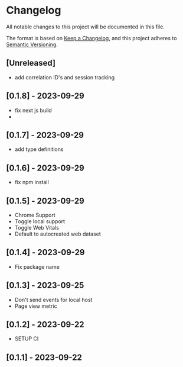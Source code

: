 # Changelog

All notable changes to this project will be documented in this file.

The format is based on [Keep a Changelog](https://keepachangelog.com/en/1.0.0/),
and this project adheres to [Semantic Versioning](https://semver.org/spec/v2.0.0.html).

## [Unreleased]

- add correlation ID's and session tracking

## [0.1.8] - 2023-09-29

* fix next js build
* 
## [0.1.7] - 2023-09-29

* add type definitions
  
## [0.1.6] - 2023-09-29

* fix npm install

## [0.1.5] - 2023-09-29

* Chrome Support
* Toggle local support
* Toggle Web Vitals
* Default to autocreated web dataset
  
## [0.1.4] - 2023-09-29

* Fix package name


## [0.1.3] - 2023-09-25

* Don't send events for local host
* Page view metric
## [0.1.2] - 2023-09-22

* SETUP CI

## [0.1.1] - 2023-09-22
